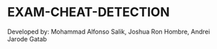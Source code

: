 # EXAM-CHEAT-DETECTION   
 
 Developed by: Mohammad Alfonso Salik, Joshua Ron Hombre, Andrei Jarode Gatab

